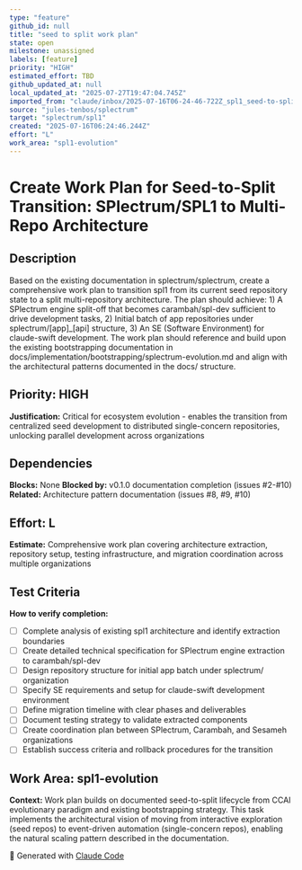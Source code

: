 ```yaml
---
type: "feature"
github_id: null
title: "seed to split work plan"
state: open
milestone: unassigned
labels: [feature]
priority: "HIGH"
estimated_effort: TBD
github_updated_at: null
local_updated_at: "2025-07-27T19:47:04.745Z"
imported_from: "claude/inbox/2025-07-16T06-24-46-722Z_spl1_seed-to-split-work-plan.md"
source: "jules-tenbos/splectrum"
target: "splectrum/spl1"
created: "2025-07-16T06:24:46.244Z"
effort: "L"
work_area: "spl1-evolution"
---
```


# Create Work Plan for Seed-to-Split Transition: SPlectrum/SPL1 to Multi-Repo Architecture

## Description
Based on the existing documentation in splectrum/splectrum, create a comprehensive work plan to transition spl1 from its current seed repository state to a split multi-repository architecture. The plan should achieve: 1) A SPlectrum engine split-off that becomes carambah/spl-dev sufficient to drive development tasks, 2) Initial batch of app repositories under splectrum/[app]_[api] structure, 3) An SE (Software Environment) for claude-swift development. The work plan should reference and build upon the existing bootstrapping documentation in docs/implementation/bootstrapping/splectrum-evolution.md and align with the architectural patterns documented in the docs/ structure.

## Priority: HIGH
**Justification:** Critical for ecosystem evolution - enables the transition from centralized seed development to distributed single-concern repositories, unlocking parallel development across organizations

## Dependencies
**Blocks:** None
**Blocked by:** v0.1.0 documentation completion (issues #2-#10)
**Related:** Architecture pattern documentation (issues #8, #9, #10)

## Effort: L
**Estimate:** Comprehensive work plan covering architecture extraction, repository setup, testing infrastructure, and migration coordination across multiple organizations

## Test Criteria
**How to verify completion:**
- [ ] Complete analysis of existing spl1 architecture and identify extraction boundaries
- [ ] Create detailed technical specification for SPlectrum engine extraction to carambah/spl-dev
- [ ] Design repository structure for initial app batch under splectrum/ organization
- [ ] Specify SE requirements and setup for claude-swift development environment
- [ ] Define migration timeline with clear phases and deliverables
- [ ] Document testing strategy to validate extracted components
- [ ] Create coordination plan between SPlectrum, Carambah, and Sesameh organizations
- [ ] Establish success criteria and rollback procedures for the transition

## Work Area: spl1-evolution
**Context:** Work plan builds on documented seed-to-split lifecycle from CCAI evolutionary paradigm and existing bootstrapping strategy. This task implements the architectural vision of moving from interactive exploration (seed repos) to event-driven automation (single-concern repos), enabling the natural scaling pattern described in the documentation.

🤖 Generated with [Claude Code](https://claude.ai/code)